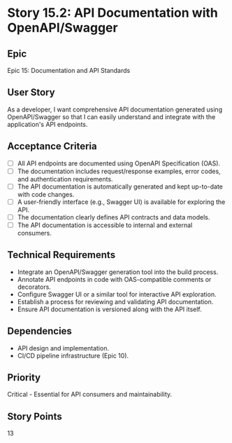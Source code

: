 # Story 15.2: API Documentation with OpenAPI/Swagger

## Epic
Epic 15: Documentation and API Standards

## User Story
As a developer, I want comprehensive API documentation generated using OpenAPI/Swagger so that I can easily understand and integrate with the application's API endpoints.

## Acceptance Criteria
- [ ] All API endpoints are documented using OpenAPI Specification (OAS).
- [ ] The documentation includes request/response examples, error codes, and authentication requirements.
- [ ] The API documentation is automatically generated and kept up-to-date with code changes.
- [ ] A user-friendly interface (e.g., Swagger UI) is available for exploring the API.
- [ ] The documentation clearly defines API contracts and data models.
- [ ] The API documentation is accessible to internal and external consumers.

## Technical Requirements
- Integrate an OpenAPI/Swagger generation tool into the build process.
- Annotate API endpoints in code with OAS-compatible comments or decorators.
- Configure Swagger UI or a similar tool for interactive API exploration.
- Establish a process for reviewing and validating API documentation.
- Ensure API documentation is versioned along with the API itself.

## Dependencies
- API design and implementation.
- CI/CD pipeline infrastructure (Epic 10).

## Priority
Critical - Essential for API consumers and maintainability.

## Story Points
13
